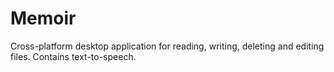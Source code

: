 # Memoir
Cross-platform desktop application for reading, writing, deleting and editing files. Contains text-to-speech. 
